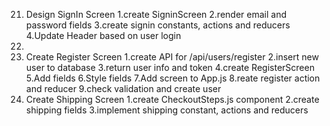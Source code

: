21. Design SignIn Screen
    1.create SigninScreen
    2.render email and password fields
    3.create signin constants, actions and reducers
    4.Update Header based on user login
22.
23. Create Register Screen
    1.create API for /api/users/register
    2.insert new user to database
    3.return user info and token
    4.create RegisterScreen
    5.Add fields
    6.Style fields
    7.Add screen to App.js
    8.reate register action and reducer
    9.check validation and create user
24. Create Shipping Screen
    1.create CheckoutSteps.js component
    2.create shipping fields
    3.implement shipping constant, actions and reducers
